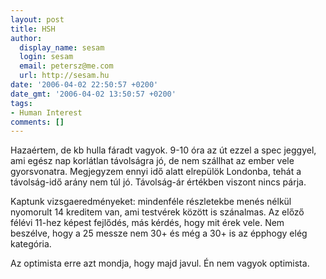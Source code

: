 ```yaml
---
layout: post
title: HSH
author:
  display_name: sesam
  login: sesam
  email: petersz@me.com
  url: http://sesam.hu
date: '2006-04-02 22:50:57 +0200'
date_gmt: '2006-04-02 13:50:57 +0200'
tags:
- Human Interest
comments: []
---
```


Hazaértem, de kb hulla fáradt vagyok. 9-10 óra az út ezzel a spec jeggyel, ami egész nap korlátlan távolságra jó, de nem szállhat az ember vele gyorsvonatra. Megjegyzem ennyi idő alatt elrepülök Londonba, tehát a távolság-idő arány nem túl jó. Távolság-ár értékben viszont nincs párja.

Kaptunk vizsgaeredményeket: mindenféle részletekbe menés nélkül nyomorult 14 kreditem van, ami testvérek között is szánalmas. Az előző félévi 11-hez képest fejlődés, más kérdés, hogy mit érek vele. Nem beszélve, hogy a 25 messze nem 30+ és még a 30+ is az épphogy elég kategória.

Az optimista erre azt mondja, hogy majd javul. Én nem vagyok optimista.
